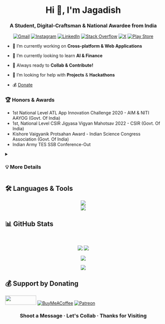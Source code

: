<h1 align="center">Hi 👋, I'm Jagadish</h1>
<h3 align="center">A Student, Digital-Craftsman & National Awardee from India</h3>
<div align="center">
  
[![Gmail](https://img.shields.io/badge/Gmail-D14836.svg?logo=gmail&logoColor=white)](jaguweb1234@gmail.com) [![Instagram](https://img.shields.io/badge/Instagram-%23E4405F.svg?logo=Instagram&logoColor=white)](https://instagram.com/jagadish_pattanaik) [![LinkedIn](https://img.shields.io/badge/LinkedIn-%230077B5.svg?logo=linkedin&logoColor=white)](https://linkedin.com/in/jagadish-pattanaik) [![Stack Overflow](https://img.shields.io/badge/-Stackoverflow-FE7A16?logo=stack-overflow&logoColor=white)](https://stackoverflow.com/users/14652076) [![X](https://img.shields.io/badge/X-black.svg?logo=X&logoColor=white)](https://x.com/Jagadish_Pr) 
[![Play Store](https://img.shields.io/badge/Google_Play-414141?logo=google-play&logoColor=white)](https://play.google.com/store/apps/developer?id=Just+Technologies) 
</div>

- 🔭 I’m currently working on **Cross-platform & Web Applications**

- 🌱 I’m currently looking to learn **AI & Finance**

- 👯 Always ready to **Collab & Contribute!**

- 🤝 I’m looking for help with **Projects** & **Hackathons**

<!-- 
- 👨‍💻 All of my projects are available at [dgd](dgd)

- 📝 I regularly write articles on [dgdg](dgdg)

- 💬 Ask me about **dgd**

- 📫 How to reach me **gdg**

- 📄 Know about my experiences [dgd](dgd)

- ⚡ Fun fact **dgd**
-->

- 💰 <a href="#donate"> Donate </a>

### 🏆 Honors & Awards
  - 1st  National Level ATL App Innovation Challenge 2020 - AIM & NITI AAYOG (Govt. Of India)
  - 1st, National Level CSIR Jigyasa Vigyan Mahotsav 2022 - CSIR (Govt. Of India)
  - Kishore Vaigyanik Protsahan Award - Indian Science Congress Association (Govt. Of India)
  - Indian Army TES SSB Conference-Out

</details>

<details>
<summary><h3> 💡 More Details </h3> </summary>

Started my Developer journey in 8th by making small websites, apps and playing with technology, slowly developed apps for competitions and bagged 1st position in many national level events as well as published many apps on the Google Play Store. Now am in college and looking forward to explore more technology and skills ahead. Looking forward to connect, collaborate and contribute. Lets make something big for the world together!

</details>

## 🛠️ Languages & Tools
<p align="center">
  <a href="https://skillicons.dev">
    <img src="https://skillicons.dev/icons?i=flutter,dart,python,c,java,html,css,mysql" /> <br>
    <img src="https://skillicons.dev/icons?i=github,firebase,react,nodejs,nextjs,vscode,androidstudio,arduino" />
  </a>
</p>

<!-- ## Join my Community
  <a href="https://discord.gg/kczPxGpAtq">
    <img src="https://img.shields.io/discord/855828233383051294?label=Join Community&logo=Discord&style=social" />
  </a>&ensp;
  <a href="https://www.youtube.com/channel/UCgdd03ctC4odnUCNlPBSdUg?sub_confirmation=1">
    <img src="https://img.shields.io/youtube/channel/subscribers/UCgdd03ctC4odnUCNlPBSdUg?label=Subscribe&style=social" />
  </a>&ensp; 
  <a href="https://www.facebook.com/justtechteam">
    <img width="30px" src="https://www.vectorlogo.zone/logos/facebook/facebook-tile.svg" />
  </a>&ensp; -->

## 📊 GitHub Stats
<br>
<div align="center">
  
  ![](https://github-readme-stats.vercel.app/api?username=jagadish-pattanaik&theme=react&hide_border=false&include_all_commits=true&count_private=true&layout=compact)
  ![](https://github-readme-stats.vercel.app/api/top-langs/?username=jagadish-pattanaik&theme=react&hide_border=false&include_all_commits=true&count_private=true&layout=compact)
  <br/>
 
  ![](https://github-readme-streak-stats.herokuapp.com/?user=jagadish-pattanaik&theme=react&hide_border=false&layout=compact)
  </br>

  ![](https://github-profile-trophy.vercel.app/?username=jagadish-pattanaik&theme=radical&no-frame=false&no-bg=true&margin-w=4)
</div>

<h2 id="donate"> 💰 Support by Donating </h2>

<a href="https://github.com/sponsors/jagadish-pattanaik" title="Sponsor Me"><img src="https://raw.githubusercontent.com/natemoo-re/natemoo-re/master/assets/sponsor.svg?sanitize=true" width="100" height="30" aria-hidden="true"></a> [![BuyMeACoffee](https://img.shields.io/badge/Buy%20Me%20a%20Coffee-ffdd00?style=for-the-badge&logo=buy-me-a-coffee&logoColor=black)](https://buymeacoffee.com/jagadish) [![Patreon](https://img.shields.io/badge/Patreon-F96854?style=for-the-badge&logo=patreon&logoColor=white)](https://patreon.com/justjagadish) 

<h3 align="center">Shoot a Message · Let's Collab · Thanks for Visiting</h3>

<!--
## ✍️ Random Dev Quote
![](https://quotes-github-readme.vercel.app/api?type=vetical&theme=dark)

## 🔝 Top Contributed Repo
![](https://github-contributor-stats.vercel.app/api?username=jagadish-pattanaik&limit=5&theme=dark&combine_all_yearly_contributions=true)

---
[![](https://visitcount.itsvg.in/api?id=jagadish-pattanaik&icon=1&color=0)](https://visitcount.itsvg.in)
-->

